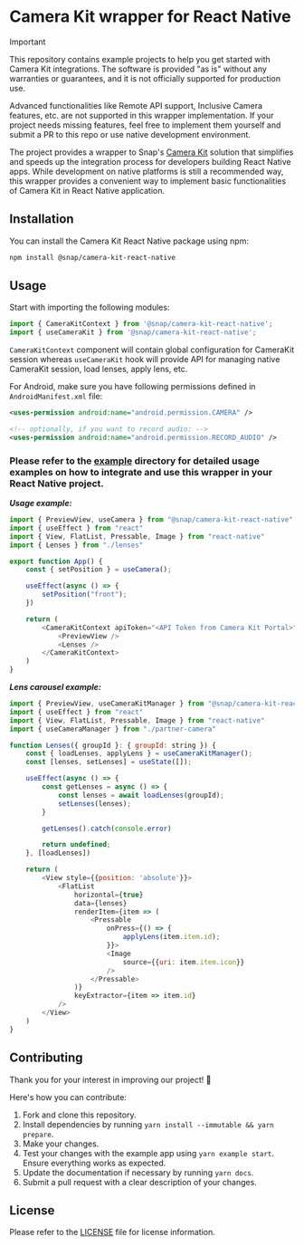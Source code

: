 # Camera Kit wrapper for React Native

> [!IMPORTANT] 
> This repository contains example projects to help you get started with Camera Kit integrations. The software is provided "as is" without any warranties or guarantees, and it is not officially supported for production use.
>
> Advanced functionalities like Remote API support, Inclusive Camera features, etc. are not supported in this wrapper implementation. If your project needs missing features, feel free to implement them yourself and submit a PR to this repo or use native development environment.

The project provides a wrapper to Snap's [Camera Kit](https://ar.snap.com/camera-kit) solution that simplifies and speeds up the integration process for developers building React Native apps. While development on native platforms is still a recommended way, this wrapper provides a convenient way to implement basic functionalities of Camera Kit in React Native application.

## Installation

You can install the Camera Kit React Native package using npm:

```sh
npm install @snap/camera-kit-react-native
```

## Usage

Start with importing the following modules:

```js
import { CameraKitContext } from '@snap/camera-kit-react-native';
import { useCameraKit } from '@snap/camera-kit-react-native';
```

`CameraKitContext` component will contain global configuration for CameraKit session whereas `useCameraKit` hook will provide API for managing native CameraKit session, load lenses, apply lens, etc.

For Android, make sure you have following permissions defined in `AndroidManifest.xml` file:

```xml
<uses-permission android:name="android.permission.CAMERA" />

<!-- optionally, if you want to record audio: -->
<uses-permission android:name="android.permission.RECORD_AUDIO" />
```

### Please refer to the [example](./example) directory for detailed usage examples on how to integrate and use this wrapper in your React Native project.

***Usage example:***
```js
import { PreviewView, useCamera } from "@snap/camera-kit-react-native"
import { useEffect } from "react"
import { View, FlatList, Pressable, Image } from "react-native"
import { Lenses } from "./lenses"

export function App() {
    const { setPosition } = useCamera();

    useEffect(async () => {
        setPosition("front");
    })

    return (
        <CameraKitContext apiToken="<API Token from Camera Kit Portal>" safeArea={{top: 100, bottom: 200}}>
            <PreviewView />
            <Lenses />
        </CameraKitContext>
    )
}
```

***Lens carousel example:***
```js
import { PreviewView, useCameraKitManager } from "@snap/camera-kit-react-native"
import { useEffect } from "react"
import { View, FlatList, Pressable, Image } from "react-native"
import { useCameraManager } from "./partner-camera"

function Lenses({ groupId }: { groupId: string }) {
    const { loadLenses, applyLens } = useCameraKitManager();
    const [lenses, setLenses] = useState([]);

    useEffect(async () => {
        const getLenses = async () => {
            const lenses = await loadLenses(groupId);
            setLenses(lenses);
        }

        getLenses().catch(console.error)

        return undefined;
    }, [loadLenses])

    return (
        <View style={{position: 'absolute'}}>
            <FlatList
                horizontal={true}
                data={lenses}
                renderItem={item => (
                    <Pressable
                        onPress={() => {
                            applyLens(item.item.id);
                        }}>
                        <Image
                            source={{uri: item.item.icon}}
                        />
                    </Pressable>
                )}
                keyExtractor={item => item.id}
            />
        </View>
    )
}
```

## Contributing
Thank you for your interest in improving our project!  :pray:

Here's how you can contribute:

1. Fork and clone this repository.
2. Install dependencies by running `yarn install --immutable && yarn prepare`.
3. Make your changes.
4. Test your changes with the example app using `yarn example start`. Ensure everything works as expected.
5. Update the documentation if necessary by running `yarn docs`.
6. Submit a pull request with a clear description of your changes.

## License
Please refer to the [LICENSE](/LICENSE) file for license information.
